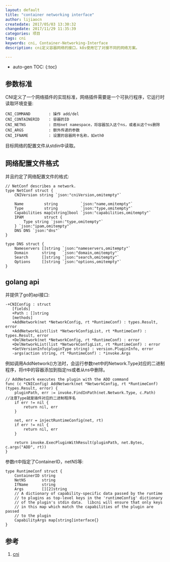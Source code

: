 ```yaml
---
layout: default
title: "container networking interface"
author: lijiaocn
createdate: 2017/05/03 13:30:32
changedate: 2017/11/29 11:35:39
categories: 项目
tags: cni
keywords: cni, Container-Networking-Interface
description: cni定义容器网络的接口，k8s使用它了对接不同的网络方案。

---
```


* auto-gen TOC:
{:toc}

## 参数标准

CNI定义了一个网络插件的实现标准，网络插件需要是一个可执行程序，它运行时读取环境变量:

	CNI_COMMAND        : 操作 add/del
	CNI_CONTAINERID    : 容器的ID
	CNI_NETNS          : 目标net namespace，将容器加入这个ns，或者从这个ns删除
	CNI_ARGS           : 额外传递的参数
	CNI_IFNAME         : 设置的容器网卡名称，如eth0

目标网络的配置文件从stdin中读取。

## 网络配置文件格式

并且约定了网络配置文件的格式:

	// NetConf describes a network.
	type NetConf struct {
		CNIVersion string `json:"cniVersion,omitempty"`
		
		Name         string          `json:"name,omitempty"`
		Type         string          `json:"type,omitempty"`
		Capabilities map[string]bool `json:"capabilities,omitempty"`
		IPAM         struct {
			Type string `json:"type,omitempty"`
		} `json:"ipam,omitempty"`
		DNS DNS `json:"dns"`
	}
	
	type DNS struct {
		Nameservers []string `json:"nameservers,omitempty"`
		Domain      string   `json:"domain,omitempty"`
		Search      []string `json:"search,omitempty"`
		Options     []string `json:"options,omitempty"`
	}

## golang api

并提供了go的api接口:

	-+CNIConfig : struct
	   [fields]
	   +Path : []string
	   [methods]
	   +AddNetwork(net *NetworkConfig, rt *RuntimeConf) : types.Result, error
	   +AddNetworkList(list *NetworkConfigList, rt *RuntimeConf) : types.Result, error
	   +DelNetwork(net *NetworkConfig, rt *RuntimeConf) : error
	   +DelNetworkList(list *NetworkConfigList, rt *RuntimeConf) : error
	   +GetVersionInfo(pluginType string) : version.PluginInfo, error
	   -args(action string, rt *RuntimeConf) : *invoke.Args

例如调用AddNetwork()方法时，会运行参数net中的Network.Type对应的二进制程序，将rt中的容器添加到指定ns或者从ns中删除。

	// AddNetwork executes the plugin with the ADD command
	func (c *CNIConfig) AddNetwork(net *NetworkConfig, rt *RuntimeConf) (types.Result, error) {
		pluginPath, err := invoke.FindInPath(net.Network.Type, c.Path)   //注意Type就是插件对应的二进制程序名
		if err != nil {
			return nil, err
		}
		
		net, err = injectRuntimeConfig(net, rt)
		if err != nil {
			return nil, err
		}
		
		return invoke.ExecPluginWithResult(pluginPath, net.Bytes, c.args("ADD", rt))
	}

参数rt中指定了ContainerID，netNS等:

	type RuntimeConf struct {
		ContainerID string
		NetNS       string
		IfName      string
		Args        [][2]string
		// A dictionary of capability-specific data passed by the runtime
		// to plugins as top-level keys in the 'runtimeConfig' dictionary
		// of the plugin's stdin data.  libcni will ensure that only keys
		// in this map which match the capabilities of the plugin are passed
		// to the plugin
		CapabilityArgs map[string]interface{}
	}

## 参考

1. [cni][1]

[1]: https://github.com/containernetworking/cni  "cni" 
